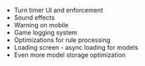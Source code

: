 * Turn timer UI and enforcement
* Sound effects
* Warning on mobile
* Game logging system
* Optimizations for rule processing
* Loading screen - async loading for models
* Even more model storage optimization
